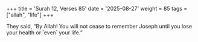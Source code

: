 +++
title = 'Surah 12, Verses 85'
date = '2025-08-27'
weight = 85
tags = ["allah", "life"]
+++

They said, “By Allah! You will not cease to remember Joseph until you lose your health or ˹even˺ your life.”